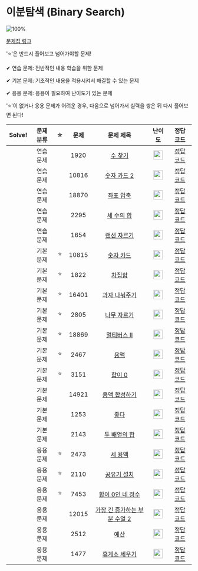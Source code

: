 # 이분탐색 (Binary Search)

![100%](https://progress-bar.dev/5/?scale=21&title=progress&width=500&color=babaca&suffix=/21)

[문제집 링크](https://www.acmicpc.net/workbook/view/8400)

'⭐️'은 반드시 풀어보고 넘어가야할 문제!

✔ 연습 문제: 전반적인 내용 학습을 위한 문제

✔ 기본 문제: 기초적인 내용을 적용시켜서 해결할 수 있는 문제

✔ 응용 문제: 응용이 필요하여 난이도가 있는 문제


'⭐️'이 없거나 응용 문제가 어려운 경우, 다음으로 넘어가서 실력을 쌓은 뒤 다시 풀어보면 된다!

| Solve! | 문제 분류 | ☆ | 문제 | 문제 제목 | 난이도 | 정답 코드 |
| :--: | :--: | :--: | :--: | :--: | :--: | :--: |
|| 연습 문제 || 1920 | [수 찾기](https://www.acmicpc.net/problem/1920) | <img height="25px" width="25px" src="https://static.solved.ac/tier_small/7.svg"/> | [정답 코드](../0x10_BinarySearch/1920.cpp) |
|| 연습 문제 || 10816 | [숫자 카드 2](https://www.acmicpc.net/problem/10816) | <img height="25px" width="25px" src="https://static.solved.ac/tier_small/7.svg"/> | [정답 코드](../0x10_BinarySearch/10816.cpp)|
|| 연습 문제 || 18870 | [좌표 압축](https://www.acmicpc.net/problem/18870) | <img height="25px" width="25px" src="https://static.solved.ac/tier_small/9.svg"/> | [정답 코드](../0x10_BinarySearch/18870.cpp)|
|| 연습 문제 || 2295 | [세 수의 합](https://www.acmicpc.net/problem/2295) | <img height="25px" width="25px" src="https://static.solved.ac/tier_small/12.svg"/> | [정답 코드](../0x10_BinarySearch/2295.cpp) |
|| 연습 문제 || 1654 | [랜선 자르기](https://www.acmicpc.net/problem/1654) | <img height="25px" width="25px" src="https://static.solved.ac/tier_small/9.svg"/> | [정답 코드](../0x10_BinarySearch/1654.cpp) |
|| 기본 문제 |⭐️| 10815 | [숫자 카드](https://www.acmicpc.net/problem/10815) | <img height="25px" width="25px" src="https://static.solved.ac/tier_small/6.svg"/> | [정답 코드](../0x10_BinarySearch/10815.cpp) |
|| 기본 문제 |⭐️| 1822 | [차집합](https://www.acmicpc.net/problem/1822) | <img height="25px" width="25px" src="https://static.solved.ac/tier_small/7.svg"/> | [정답 코드](../0x10_BinarySearch/1822.cpp) |
|| 기본 문제 |⭐️| 16401 | [과자 나눠주기](https://www.acmicpc.net/problem/16401) | <img height="25px" width="25px" src="https://static.solved.ac/tier_small/9.svg"/> | [정답 코드](../0x10_BinarySearch/16401.cpp) |
|| 기본 문제 |⭐️| 2805 | [나무 자르기](https://www.acmicpc.net/problem/2805) | <img height="25px" width="25px" src="https://static.solved.ac/tier_small/9.svg"/> | [정답 코드](../0x10_BinarySearch/2805.cpp) |
|| 기본 문제 |⭐️| 18869 | [멀티버스 Ⅱ](https://www.acmicpc.net/problem/18869) | <img height="25px" width="25px" src="https://static.solved.ac/tier_small/11.svg"/> | [정답 코드](../0x10_BinarySearch/18869.cpp) |
|| 기본 문제 |⭐️| 2467 | [용액](https://www.acmicpc.net/problem/2467) | <img height="25px" width="25px" src="https://static.solved.ac/tier_small/11.svg"/> | [정답 코드](../0x10_BinarySearch/2467.cpp) |
|| 기본 문제 |⭐️| 3151 | [합이 0](https://www.acmicpc.net/problem/3151) | <img height="25px" width="25px" src="https://static.solved.ac/tier_small/12.svg"/> | [정답 코드](../0x10_BinarySearch/3151.cpp) |
|| 기본 문제 || 14921 | [용액 합성하기](https://www.acmicpc.net/problem/14921) | <img height="25px" width="25px" src="https://static.solved.ac/tier_small/11.svg"/> | [정답 코드](../0x10_BinarySearch/14921.cpp) |
|| 기본 문제 || 1253 | [좋다](https://www.acmicpc.net/problem/1253) | <img height="25px" width="25px" src="https://static.solved.ac/tier_small/12.svg"/> | [정답 코드](../0x10_BinarySearch/1253.cpp) |
|| 기본 문제 || 2143 | [두 배열의 합](https://www.acmicpc.net/problem/2143) | <img height="25px" width="25px" src="https://static.solved.ac/tier_small/13.svg"/> | [정답 코드](../0x10_BinarySearch/2143.cpp) |
|| 응용 문제 |⭐️| 2473 | [세 용액](https://www.acmicpc.net/problem/2473) | <img height="25px" width="25px" src="https://static.solved.ac/tier_small/13.svg"/> | [정답 코드](../0x0x10_BinarySearch13/2473.cpp) |
|| 응용 문제 |⭐️| 2110 | [공유기 설치](https://www.acmicpc.net/problem/2110) | <img height="25px" width="25px" src="https://static.solved.ac/tier_small/12.svg"/> | [정답 코드](../0x10_BinarySearch/2110.cpp) |
|| 응용 문제 |⭐️| 7453 | [합이 0인 네 정수](https://www.acmicpc.net/problem/7453) | <img height="25px" width="25px" src="https://static.solved.ac/tier_small/14.svg"/> | [정답 코드](../0x10_BinarySearch/7453.cpp) |
|| 응용 문제 || 12015 | [가장 긴 증가하는 부분 수열 2](https://www.acmicpc.net/problem/12015) | <img height="25px" width="25px" src="https://static.solved.ac/tier_small/14.svg"/> | [정답 코드](../0x10_BinarySearch/12015.cpp) |
|| 응용 문제 || 2512 | [예산](https://www.acmicpc.net/problem/2512) | <img height="25px" width="25px" src="https://static.solved.ac/tier_small/9.svg"/> | [정답 코드](../0x10_BinarySearch/2512.cpp) |
|| 응용 문제 || 1477 | [휴게소 세우기](https://www.acmicpc.net/problem/1477) | <img height="25px" width="25px" src="https://static.solved.ac/tier_small/12.svg"/> | [정답 코드](../0x10_BinarySearch/1477.cpp) |